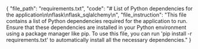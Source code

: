 {
    "file_path": "requirements.txt",
    "code": "# List of Python dependencies for the application\n\nflask\nflask_sqlalchemy\n",
    "file_instruction": "This file contains a list of Python dependencies required for the application to run. Ensure that these dependencies are installed in your Python environment using a package manager like pip. To use this file, you can run 'pip install -r requirements.txt' to automatically install all the necessary dependencies."
}